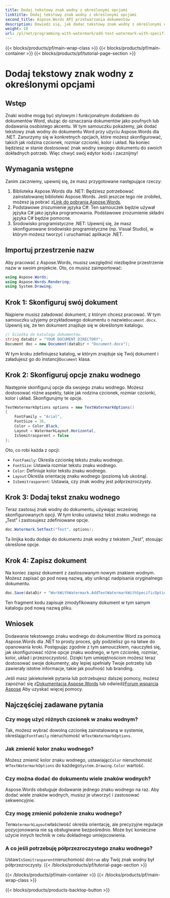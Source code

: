 ```yaml
---
title: Dodaj tekstowy znak wodny z określonymi opcjami
linktitle: Dodaj tekstowy znak wodny z określonymi opcjami
second_title: Aspose.Words API przetwarzania dokumentów
description: Dowiedz się, jak dodać tekstowy znak wodny z określonymi opcjami do dokumentów Word za pomocą Aspose.Words dla .NET. Łatwo dostosuj czcionkę, rozmiar, kolor i układ.
weight: 10
url: /pl/net/programming-with-watermark/add-text-watermark-with-specific-options/
---
```


{{< blocks/products/pf/main-wrap-class >}}
{{< blocks/products/pf/main-container >}}
{{< blocks/products/pf/tutorial-page-section >}}

# Dodaj tekstowy znak wodny z określonymi opcjami

## Wstęp

Znaki wodne mogą być stylowym i funkcjonalnym dodatkiem do dokumentów Word, służąc do oznaczania dokumentów jako poufnych lub dodawania osobistego akcentu. W tym samouczku pokażemy, jak dodać tekstowy znak wodny do dokumentu Word przy użyciu Aspose.Words dla .NET. Zanurzymy się w konkretnych opcjach, które możesz skonfigurować, takich jak rodzina czcionek, rozmiar czcionki, kolor i układ. Na koniec będziesz w stanie dostosować znak wodny swojego dokumentu do swoich dokładnych potrzeb. Więc chwyć swój edytor kodu i zacznijmy!

## Wymagania wstępne

Zanim zaczniemy, upewnij się, że masz przygotowane następujące rzeczy:

1.  Biblioteka Aspose.Words dla .NET: Będziesz potrzebować zainstalowanej biblioteki Aspose.Words. Jeśli jeszcze tego nie zrobiłeś, możesz ją pobrać z[Link do pobrania Aspose.Words](https://releases.aspose.com/words/net/).
2. Podstawowe zrozumienie języka C#: Ten samouczek będzie używał języka C# jako języka programowania. Podstawowe zrozumienie składni języka C# będzie pomocne.
3. Środowisko programistyczne .NET: Upewnij się, że masz skonfigurowane środowisko programistyczne (np. Visual Studio), w którym możesz tworzyć i uruchamiać aplikacje .NET.

## Importuj przestrzenie nazw

Aby pracować z Aspose.Words, musisz uwzględnić niezbędne przestrzenie nazw w swoim projekcie. Oto, co musisz zaimportować:

```csharp
using Aspose.Words;
using Aspose.Words.Rendering;
using System.Drawing;
```

## Krok 1: Skonfiguruj swój dokument

 Najpierw musisz załadować dokument, z którym chcesz pracować. W tym samouczku użyjemy przykładowego dokumentu o nazwie`Document.docx`. Upewnij się, że ten dokument znajduje się w określonym katalogu.

```csharp
// Ścieżka do katalogu dokumentów.
string dataDir = "YOUR DOCUMENT DIRECTORY";
Document doc = new Document(dataDir + "Document.docx");
```

 W tym kroku zdefiniujesz katalog, w którym znajduje się Twój dokument i załadujesz go do instancji`Document` klasa.

## Krok 2: Skonfiguruj opcje znaku wodnego

Następnie skonfiguruj opcje dla swojego znaku wodnego. Możesz dostosować różne aspekty, takie jak rodzina czcionek, rozmiar czcionki, kolor i układ. Skonfigurujmy te opcje.

```csharp
TextWatermarkOptions options = new TextWatermarkOptions()
{
    FontFamily = "Arial",
    FontSize = 36,
    Color = Color.Black,
    Layout = WatermarkLayout.Horizontal,
    IsSemitrasparent = false
};
```

Oto, co robi każda z opcji:
- `FontFamily`: Określa czcionkę tekstu znaku wodnego.
- `FontSize`: Ustawia rozmiar tekstu znaku wodnego.
- `Color`: Definiuje kolor tekstu znaku wodnego.
- `Layout`:Określa orientację znaku wodnego (poziomą lub ukośną).
- `IsSemitrasparent`: Ustawia, czy znak wodny jest półprzezroczysty.

## Krok 3: Dodaj tekst znaku wodnego

Teraz zastosuj znak wodny do dokumentu, używając wcześniej skonfigurowanych opcji. W tym kroku ustawisz tekst znaku wodnego na „Test” i zastosujesz zdefiniowane opcje.

```csharp
doc.Watermark.SetText("Test", options);
```

Ta linijka kodu dodaje do dokumentu znak wodny z tekstem „Test”, stosując określone opcje.

## Krok 4: Zapisz dokument

Na koniec zapisz dokument z zastosowanym nowym znakiem wodnym. Możesz zapisać go pod nową nazwą, aby uniknąć nadpisania oryginalnego dokumentu.

```csharp
doc.Save(dataDir + "WorkWithWatermark.AddTextWatermarkWithSpecificOptions.docx");
```

Ten fragment kodu zapisuje zmodyfikowany dokument w tym samym katalogu pod nową nazwą pliku.

## Wniosek

Dodawanie tekstowego znaku wodnego do dokumentów Word za pomocą Aspose.Words dla .NET to prosty proces, gdy podzielisz go na łatwe do opanowania kroki. Postępując zgodnie z tym samouczkiem, nauczyłeś się, jak skonfigurować różne opcje znaku wodnego, w tym czcionkę, rozmiar, kolor, układ i przezroczystość. Dzięki tym umiejętnościom możesz teraz dostosować swoje dokumenty, aby lepiej spełniały Twoje potrzeby lub zawierały istotne informacje, takie jak poufność lub branding.

 Jeśli masz jakiekolwiek pytania lub potrzebujesz dalszej pomocy, możesz zapoznać się z[Dokumentacja Aspose.Words](https://reference.aspose.com/words/net/) lub odwiedź[Forum wsparcia Aspose](https://forum.aspose.com/c/words/8) Aby uzyskać więcej pomocy.

## Najczęściej zadawane pytania

### Czy mogę użyć różnych czcionek w znaku wodnym?

 Tak, możesz wybrać dowolną czcionkę zainstalowaną w systemie, określając`FontFamily` nieruchomość w`TextWatermarkOptions`.

### Jak zmienić kolor znaku wodnego?

 Możesz zmienić kolor znaku wodnego, ustawiając`Color` nieruchomość w`TextWatermarkOptions` do każdego`System.Drawing.Color` wartość.

### Czy można dodać do dokumentu wiele znaków wodnych?

Aspose.Words obsługuje dodawanie jednego znaku wodnego na raz. Aby dodać wiele znaków wodnych, musisz je utworzyć i zastosować sekwencyjnie.

### Czy mogę zmienić położenie znaku wodnego?

 Ten`WatermarkLayout`właściwość określa orientację, ale precyzyjne regulacje pozycjonowania nie są obsługiwane bezpośrednio. Może być konieczne użycie innych technik w celu dokładnego umiejscowienia.

### A co jeśli potrzebuję półprzezroczystego znaku wodnego?

 Ustaw`IsSemitrasparent`nieruchomość do`true` aby Twój znak wodny był półprzezroczysty.
{{< /blocks/products/pf/tutorial-page-section >}}

{{< /blocks/products/pf/main-container >}}
{{< /blocks/products/pf/main-wrap-class >}}

{{< blocks/products/products-backtop-button >}}
